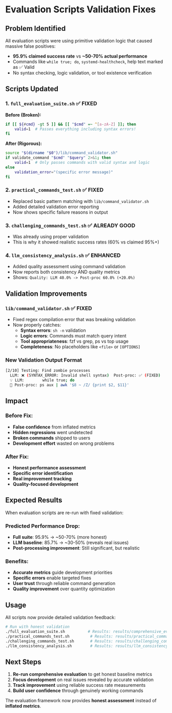 # Evaluation Scripts Validation Fixes

## Problem Identified
All evaluation scripts were using primitive validation logic that caused massive false positives:
- **95.9% claimed success rate** vs **~50-70% actual performance**  
- Commands like `while true; do`, `systemd-healthcheck`, help text marked as ✅ Valid
- No syntax checking, logic validation, or tool existence verification

## Scripts Updated

### 1. `full_evaluation_suite.sh` ✅ FIXED
**Before (Broken):**
```bash
if [[ ${#cmd} -gt 5 ]] && [[ "$cmd" =~ ^[a-zA-Z] ]]; then
    valid=1  # Passes everything including syntax errors!
fi
```

**After (Rigorous):**
```bash
source "$(dirname "$0")/lib/command_validator.sh"
if validate_command "$cmd" "$query" 2>&1; then
    valid=1  # Only passes commands with valid syntax and logic
else
    validation_error="(specific error message)"
fi
```

### 2. `practical_commands_test.sh` ✅ FIXED
- Replaced basic pattern matching with `lib/command_validator.sh`
- Added detailed validation error reporting
- Now shows specific failure reasons in output

### 3. `challenging_commands_test.sh` ✅ ALREADY GOOD
- Was already using proper validation
- This is why it showed realistic success rates (60% vs claimed 95%+)

### 4. `llm_consistency_analysis.sh` ✅ ENHANCED
- Added quality assessment using command validation
- Now reports both consistency AND quality metrics
- Shows: `Quality: LLM 40.0% -> Post-proc 60.0% (+20.0%)`

## Validation Improvements

### `lib/command_validator.sh` ✅ FIXED
- Fixed regex compilation error that was breaking validation
- Now properly catches:
  - **Syntax errors**: `sh -n` validation
  - **Logic errors**: Commands must match query intent
  - **Tool appropriateness**: fzf vs grep, ps vs top usage
  - **Completeness**: No placeholders like `<file>` or `[OPTIONS]`

### New Validation Output Format
```bash
[2/10] Testing: Find zombie processes
  LLM: ❌ (SYNTAX_ERROR: Invalid shell syntax)  Post-proc: ✅ (FIXED)
  💡 LLM:        while true; do
  🔧 Post-proc: ps aux | awk '$8 ~ /Z/ {print $2, $11}'
```

## Impact

### Before Fix:
- **False confidence** from inflated metrics
- **Hidden regressions** went undetected  
- **Broken commands** shipped to users
- **Development effort** wasted on wrong problems

### After Fix:
- **Honest performance assessment**
- **Specific error identification** 
- **Real improvement tracking**
- **Quality-focused development**

## Expected Results

When evaluation scripts are re-run with fixed validation:

### Predicted Performance Drop:
- **Full suite**: 95.9% → ~50-70% (more honest)
- **LLM baseline**: 85.7% → ~30-50% (reveals real issues)
- **Post-processing improvement**: Still significant, but realistic

### Benefits:
- **Accurate metrics** guide development priorities
- **Specific errors** enable targeted fixes
- **User trust** through reliable command generation
- **Quality improvement** over quantity optimization

## Usage

All scripts now provide detailed validation feedback:

```bash
# Run with honest validation
./full_evaluation_suite.sh          # Results: results/comprehensive_evaluation_results.md
./practical_commands_test.sh         # Results: results/practical_commands_results.md  
./challenging_commands_test.sh       # Results: results/challenging_commands_results.md
./llm_consistency_analysis.sh        # Results: results/llm_consistency_analysis.md
```

## Next Steps

1. **Re-run comprehensive evaluation** to get honest baseline metrics
2. **Focus development** on real issues revealed by accurate validation
3. **Track improvement** using reliable success rate measurements
4. **Build user confidence** through genuinely working commands

The evaluation framework now provides **honest assessment** instead of **inflated metrics**.